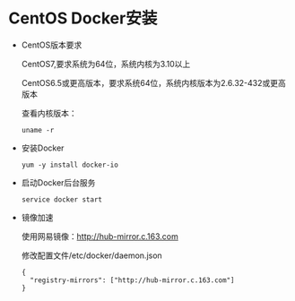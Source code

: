 # CentOS Docker安装

- CentOS版本要求

  CentOS7,要求系统为64位，系统内核为3.10以上

  CentOS6.5或更高版本，要求系统64位，系统内核版本为2.6.32-432或更高版本

  查看内核版本：

  ```shell
  uname -r
  ```

- 安装Docker

  ```shell
  yum -y install docker-io
  ```

- 启动Docker后台服务

  ```
  service docker start
  ```

- 镜像加速

  使用网易镜像：http://hub-mirror.c.163.com

  修改配置文件/etc/docker/daemon.json

  ```
  {
    "registry-mirrors": ["http://hub-mirror.c.163.com"]
  }
  ```

